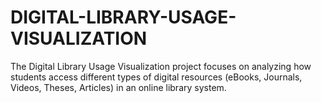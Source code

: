 # DIGITAL-LIBRARY-USAGE-VISUALIZATION
The Digital Library Usage Visualization project focuses on analyzing how students access different types of digital resources (eBooks, Journals, Videos, Theses, Articles) in an online library system. 

